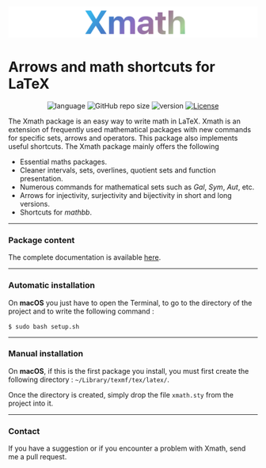 <div align="center">
  <img src="resources/logo.png">
</div>

# Arrows and math shortcuts for LaTeX

<div align="center">

  ![language](https://img.shields.io/badge/language-EN,%20FR-important)
  ![GitHub repo size](https://img.shields.io/github/repo-size/MartinDbx/xmath)
  ![version](https://img.shields.io/badge/version-v3.1.0-blue)
  [![License](https://img.shields.io/badge/license-LaTeX_Project_Public_License_1.3-blue?logo=LaTeX)](LICENSE)

</div>
The Xmath package is an easy way to write math in LaTeX. Xmath is an extension of frequently used mathematical packages with new commands for specific sets, arrows and operators. This package also implements useful shortcuts. The Xmath package mainly offers the following

* Essential maths packages.
* Cleaner intervals, sets, overlines, quotient sets and function presentation.
* Numerous commands for mathematical sets such as *Gal*, *Sym*, *Aut*, etc.
* Arrows for injectivity, surjectivity and bijectivity in short and long versions.
* Shortcuts for *mathbb*.

-----------------------------------------------------------
### Package content
The complete documentation is available [here](resources/xmath-documentation.pdf).

-----------------------------------------------------------
### Automatic installation
On **macOS** you just have to open the Terminal, to go to the
directory of the project and to write the following command :
```
$ sudo bash setup.sh
```
-----------------------------------------------------------
### Manual installation
On **macOS**, if this is the first package you install, you must
first create the following directory : `~/Library/texmf/tex/latex/`.

Once the directory is created, simply drop the file `xmath.sty`
from the project into it.

-----------------------------------------------------------
### Contact
If you have a suggestion or if you encounter a problem with Xmath, send me a pull request.


